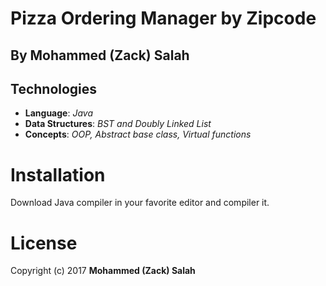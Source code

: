 # Pizza Ordering Manager by Zipcode
## By Mohammed (Zack) Salah
## Technologies

   * **Language**: *Java*
   * **Data Structures**: *BST and Doubly Linked List*
   * **Concepts**: *OOP, Abstract base class, Virtual functions*

# Installation

Download Java compiler in your favorite editor and compiler it.

# License
Copyright (c) 2017 **Mohammed (Zack) Salah**
